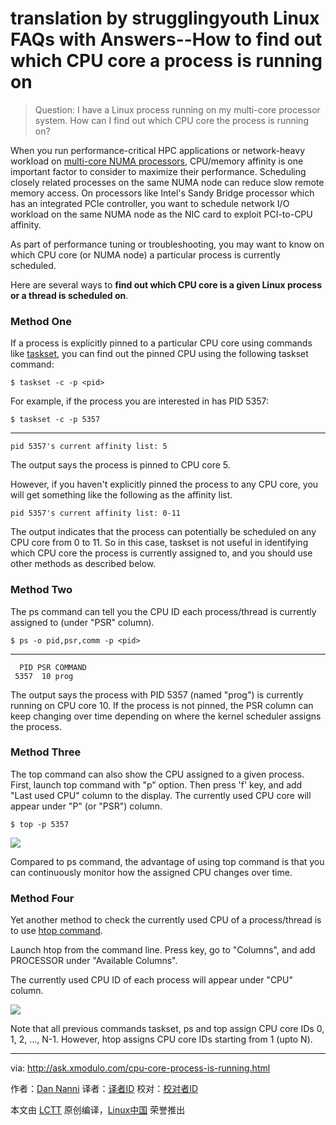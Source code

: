 translation by  strugglingyouth
Linux FAQs with Answers--How to find out which CPU core a process is running on
================================================================================
> Question: I have a Linux process running on my multi-core processor system. How can I find out which CPU core the process is running on?

When you run performance-critical HPC applications or network-heavy workload on [multi-core NUMA processors][1], CPU/memory affinity is one important factor to consider to maximize their performance. Scheduling closely related processes on the same NUMA node can reduce slow remote memory access. On processors like Intel's Sandy Bridge processor which has an integrated PCIe controller, you want to schedule network I/O workload on the same NUMA node as the NIC card to exploit PCI-to-CPU affinity.

As part of performance tuning or troubleshooting, you may want to know on which CPU core (or NUMA node) a particular process is currently scheduled.

Here are several ways to **find out which CPU core is a given Linux process or a thread is scheduled on**.

### Method One ###

If a process is explicitly pinned to a particular CPU core using commands like [taskset][2], you can find out the pinned CPU using the following taskset command:

    $ taskset -c -p <pid>

For example, if the process you are interested in has PID 5357:

    $ taskset -c -p 5357

----------

    pid 5357's current affinity list: 5

The output says the process is pinned to CPU core 5.

However, if you haven't explicitly pinned the process to any CPU core, you will get something like the following as the affinity list.

    pid 5357's current affinity list: 0-11

The output indicates that the process can potentially be scheduled on any CPU core from 0 to 11. So in this case, taskset is not useful in identifying which CPU core the process is currently assigned to, and you should use other methods as described below.

### Method Two ###

The ps command can tell you the CPU ID each process/thread is currently assigned to (under "PSR" column).

    $ ps -o pid,psr,comm -p <pid>

----------

      PID PSR COMMAND
     5357  10 prog

The output says the process with PID 5357 (named "prog") is currently running on CPU core 10. If the process is not pinned, the PSR column can keep changing over time depending on where the kernel scheduler assigns the process.

### Method Three ###

The top command can also show the CPU assigned to a given process. First, launch top command with "p" option. Then press 'f' key, and add "Last used CPU" column to the display. The currently used CPU core will appear under "P" (or "PSR") column.

    $ top -p 5357

![](https://farm6.staticflickr.com/5698/21429268426_e7d1d73a04_c.jpg)

Compared to ps command, the advantage of using top command is that you can continuously monitor how the assigned CPU changes over time.

### Method Four ###

Yet another method to check the currently used CPU of a process/thread is to use [htop command][3].

Launch htop from the command line. Press <F2> key, go to "Columns", and add PROCESSOR under "Available Columns".

The currently used CPU ID of each process will appear under "CPU" column.

![](https://farm6.staticflickr.com/5788/21444522832_a5a206f600_c.jpg)

Note that all previous commands taskset, ps and top assign CPU core IDs 0, 1, 2, ..., N-1. However, htop assigns CPU core IDs starting from 1 (upto N).

--------------------------------------------------------------------------------

via: http://ask.xmodulo.com/cpu-core-process-is-running.html

作者：[Dan Nanni][a]
译者：[译者ID](https://github.com/译者ID)
校对：[校对者ID](https://github.com/校对者ID)

本文由 [LCTT](https://github.com/LCTT/TranslateProject) 原创编译，[Linux中国](https://linux.cn/) 荣誉推出

[a]:http://ask.xmodulo.com/author/nanni
[1]:http://xmodulo.com/identify-cpu-processor-architecture-linux.html
[2]:http://xmodulo.com/run-program-process-specific-cpu-cores-linux.html
[3]:http://ask.xmodulo.com/install-htop-centos-rhel.html
